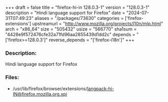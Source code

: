 +++
draft = false
title = "firefox-hi-in 128.0.3-1"
version = "128.0.3-1"
description = "Hindi language support for Firefox"
date = "2024-07-31T07:49:23"
aliases = "/packages/73630"
categories = ['firefox-extensions']
upstreamurl = "http://www.mozilla.org/projects/l10n/mlp.html"
arch = "x86_64"
size = "505432"
usize = "566770"
sha1sum = "4428e9f572476cfe32a71fd96aa2855439d1dd2c"
depends = "['firefox>=128.0.3']"
reverse_depends = "['firefox-i18n']"
+++
### Description: 
Hindi language support for Firefox

### Files: 
* /usr/lib/firefox/browser/extensions/langpack-hi-IN@firefox.mozilla.org.xpi
